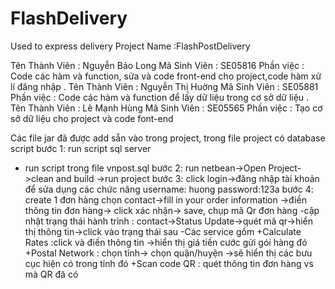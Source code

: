 # FlashDelivery
Used to express delivery
Project Name :FlashPostDelivery

Tên Thành Viên : Nguyễn Bảo Long 
Mã Sinh Viên : SE05816
Phần việc : Code các hàm và function, sửa và code front-end cho project,code hàm xử lí đăng nhập .
Tên Thành Viên : Nguyễn Thị Huờng 
Mã Sinh Viên :	SE05881
Phần việc : Code các hàm và function để lấy dữ liệu trong cơ sở dữ liệu . 
Tên Thành Viên : Lê Mạnh Hùng 
Mã Sinh Viên : SE05565 
Phần việc : Tạo cơ sở dữ liệu cho project và code font-end 

Các file jar đã được add sẵn vào trong project, trong file project có database script 
bước 1: run script sql server 
- run script trong file vnpost.sql
bước 2: run netbean->Open Project->clean and build
->run project
bước 3: click login->đăng nhập tài khoản để sửa dụng các chức năng
username: huong
password:123a
bước 4: create 1 đơn hàng chọn contact->fill in your order information
->điền thông tin đơn hàng-> click xác nhận-> save, chụp mã Qr đơn hàng 
-cập nhật trạng thái hành trình :
contact->Status Update->quét mã qr->hiển thị thông tin->click vào trạng thái sau 
-Các service gồm +Calculate Rates :click và điền thông tin ->hiển thị giá tiền cước gửi gói hàng đó
+Postal Network : chọn tỉnh-> chọn quận/huyện ->sẽ hiển thị các bưu cục hiện có trong tỉnh đó
+Scan code QR : quét thông tin đơn hàng vs mà QR đã có 
